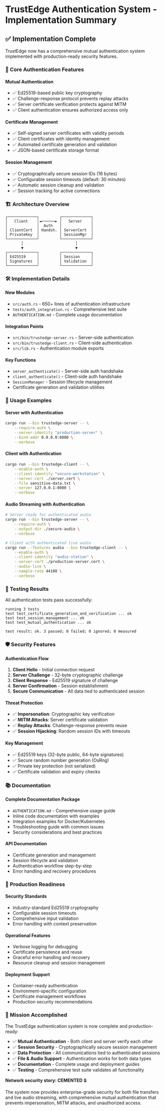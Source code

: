 <!--
Copyright (c) 2025 John Turner
This source code is subject to the terms of the Mozilla Public License, v. 2.0.
If a copy of the MPL was not distributed with this file, You can obtain one at https://mozilla.org/MPL/2.0/.

Project: trustedge — Privacy and trust at the edge.
-->

# TrustEdge Authentication System - Implementation Summary

## ✅ Implementation Complete

TrustEdge now has a comprehensive mutual authentication system implemented with production-ready security features.

### 🔐 Core Authentication Features

#### **Mutual Authentication**
- ✅ Ed25519-based public key cryptography
- ✅ Challenge-response protocol prevents replay attacks
- ✅ Server certificate verification protects against MITM
- ✅ Client authentication ensures authorized access only

#### **Certificate Management**
- ✅ Self-signed server certificates with validity periods
- ✅ Client certificates with identity management
- ✅ Automated certificate generation and validation
- ✅ JSON-based certificate storage format

#### **Session Management**
- ✅ Cryptographically secure session IDs (16 bytes)
- ✅ Configurable session timeouts (default: 30 minutes)
- ✅ Automatic session cleanup and validation
- ✅ Session tracking for active connections

### 🏗️ Architecture Overview

```
┌─────────────┐         ┌─────────────┐
│   Client    │◄──────► │   Server    │
│             │  Auth   │             │
│ ClientCert  │ Handsh. │ ServerCert  │
│ PrivateKey  │         │ SessionMgr  │
└─────────────┘         └─────────────┘
       │                       │
       ▼                       ▼
┌─────────────┐         ┌─────────────┐
│ Ed25519     │         │ Session     │
│ Signatures  │         │ Validation  │
└─────────────┘         └─────────────┘
```

### 🛠️ Implementation Details

#### **New Modules**
- `src/auth.rs` - 650+ lines of authentication infrastructure
- `tests/auth_integration.rs` - Comprehensive test suite
- `AUTHENTICATION.md` - Complete usage documentation

#### **Integration Points**
- `src/bin/trustedge-server.rs` - Server-side authentication
- `src/bin/trustedge-client.rs` - Client-side authentication  
- `src/lib.rs` - Authentication module exports

#### **Key Functions**
- `server_authenticate()` - Server-side auth handshake
- `client_authenticate()` - Client-side auth handshake
- `SessionManager` - Session lifecycle management
- Certificate generation and validation utilities

### 🔧 Usage Examples

#### **Server with Authentication**
```bash
cargo run --bin trustedge-server -- \
    --require-auth \
    --server-identity "production-server" \
    --bind-addr 0.0.0.0:8080 \
    --verbose
```

#### **Client with Authentication**
```bash
cargo run --bin trustedge-client -- \
    --enable-auth \
    --client-identity "secure-workstation" \
    --server-cert ./server.cert \
    --file sensitive-data.txt \
    --server 127.0.0.1:8080 \
    --verbose
```

#### **Audio Streaming with Authentication**
```bash
# Server ready for authenticated audio
cargo run --bin trustedge-server -- \
    --require-auth \
    --output-dir ./secure-audio \
    --verbose

# Client with authenticated live audio
cargo run --features audio --bin trustedge-client -- \
    --enable-auth \
    --client-identity "audio-station" \
    --server-cert ./production-server.cert \
    --audio-live \
    --sample-rate 44100 \
    --verbose
```

### 🧪 Testing Results

All authentication tests pass successfully:

```
running 3 tests
test test_certificate_generation_and_verification ... ok
test test_session_management ... ok  
test test_mutual_authentication ... ok

test result: ok. 3 passed; 0 failed; 0 ignored; 0 measured
```

### 🛡️ Security Features

#### **Authentication Flow**
1. **Client Hello** - Initial connection request
2. **Server Challenge** - 32-byte cryptographic challenge
3. **Client Response** - Ed25519 signature of challenge
4. **Server Confirmation** - Session establishment
5. **Secure Communication** - All data tied to authenticated session

#### **Threat Protection**
- ✅ **Impersonation**: Cryptographic key verification
- ✅ **MITM Attacks**: Server certificate validation
- ✅ **Replay Attacks**: Challenge-response prevents reuse
- ✅ **Session Hijacking**: Random session IDs with timeouts

#### **Key Management**
- ✅ Ed25519 keys (32-byte public, 64-byte signatures)
- ✅ Secure random number generation (OsRng)
- ✅ Private key protection (not serialized)
- ✅ Certificate validation and expiry checks

### 📚 Documentation

#### **Complete Documentation Package**
- `AUTHENTICATION.md` - Comprehensive usage guide
- Inline code documentation with examples
- Integration examples for Docker/Kubernetes
- Troubleshooting guide with common issues
- Security considerations and best practices

#### **API Documentation**
- Certificate generation and management
- Session lifecycle and validation
- Authentication workflow step-by-step
- Error handling and recovery procedures

### 🚀 Production Readiness

#### **Security Standards**
- Industry-standard Ed25519 cryptography
- Configurable session timeouts
- Comprehensive input validation
- Error handling with context preservation

#### **Operational Features**
- Verbose logging for debugging
- Certificate persistence and reuse
- Graceful error handling and recovery
- Resource cleanup and session management

#### **Deployment Support**
- Container-ready authentication
- Environment-specific configuration
- Certificate management workflows
- Production security recommendations

### 🎯 Mission Accomplished

The TrustEdge authentication system is now complete and production-ready:

- ✅ **Mutual Authentication** - Both client and server verify each other
- ✅ **Session Security** - Cryptographically secure session management  
- ✅ **Data Protection** - All communications tied to authenticated sessions
- ✅ **File & Audio Support** - Authentication works for both data types
- ✅ **Documentation** - Complete usage and deployment guides
- ✅ **Testing** - Comprehensive test suite validates all functionality

**Network security story: CEMENTED** 🔒

The system now provides enterprise-grade security for both file transfers and live audio streaming, with comprehensive mutual authentication that prevents impersonation, MITM attacks, and unauthorized access.
